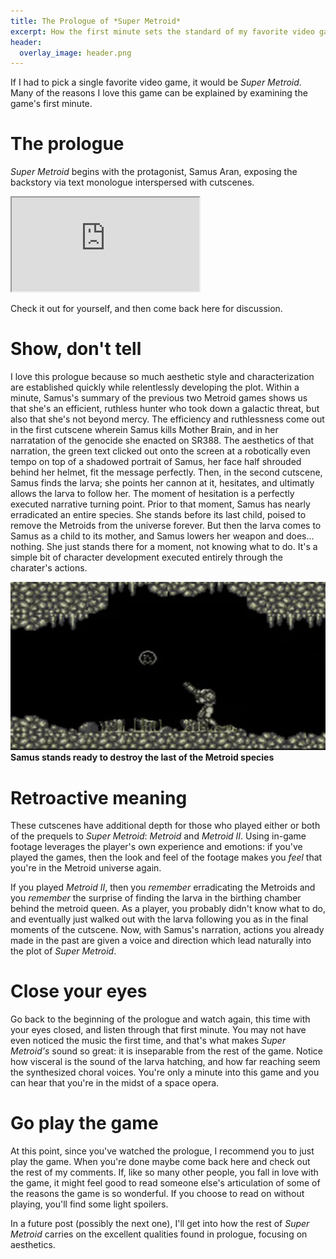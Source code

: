 ```yaml
---
title: The Prologue of *Super Metroid*
excerpt: How the first minute sets the standard of my favorite video game
header:
  overlay_image: header.png
---
```


If I had to pick a single favorite video game, it would be *Super Metroid*.
Many of the reasons I love this game can be explained by examining the game's first minute.

# The prologue

*Super Metroid* begins with the protagonist, Samus Aran, exposing the backstory via text monologue interspersed with cutscenes.
<iframe src="https://www.youtube.com/embed/LAXTRZgmleY?rel=0&showinfo=0"></iframe>

Check it out for yourself, and then come back here for discussion.

# Show, don't tell

I love this prologue because so much aesthetic style and characterization are established quickly while relentlessly developing the plot.
Within a minute, Samus's summary of the previous two Metroid games shows us that she's an efficient, ruthless hunter who took down a galactic threat, but also that she's not beyond mercy.
The efficiency and ruthlessness come out in the first cutscene wherein Samus kills Mother Brain, and in her narratation of the genocide she enacted on SR388.
The aesthetics of that narration, the green text clicked out onto the screen at a robotically even tempo on top of a shadowed portrait of Samus, her face half shrouded behind her helmet, fit the message perfectly.
Then, in the second cutscene, Samus finds the larva; she points her cannon at it, hesitates, and ultimatly allows the larva to follow her.
The moment of hesitation is a perfectly executed narrative turning point.
Prior to that moment, Samus has nearly erradicated an entire species.
She stands before its last child, poised to remove the Metroids from the universe forever.
But then the larva comes to Samus as a child to its mother, and Samus lowers her weapon and does... nothing.
She just stands there for a moment, not knowing what to do.
It's a simple bit of character development executed entirely through the charater's actions.

![larva](/images/samus_aims_at_larva.png)
**Samus stands ready to destroy the last of the Metroid species**

# Retroactive meaning

These cutscenes have additional depth for those who played either or both of the prequels to *Super Metroid*: *Metroid* and *Metroid II*.
Using in-game footage leverages the player's own experience and emotions: if you've played the games, then the look and feel of the footage makes you *feel* that you're in the Metroid universe again.

If you played *Metroid II*, then you *remember* erradicating the Metroids and you *remember* the surprise of finding the larva in the birthing chamber behind the metroid queen.
As a player, you probably didn't know what to do, and eventually just walked out with the larva following you as in the final moments of the cutscene.
Now, with Samus's narration, actions you already made in the past are given a voice and direction which lead naturally into the plot of *Super Metroid*.

# Close your eyes

Go back to the beginning of the prologue and watch again, this time with your eyes closed, and listen through that first minute.
You may not have even noticed the music the first time, and that's what makes *Super Metroid's* sound so great: it is inseparable from the rest of the game.
Notice how visceral is the sound of the larva hatching, and how far reaching seem the synthesized choral voices.
You're only a minute into this game and you can hear that you're in the midst of a space opera.

# Go play the game

At this point, since you've watched the prologue, I recommend you to just play the game.
When you're done maybe come back here and check out the rest of my comments.
If, like so many other people, you fall in love with the game, it might feel good to read someone else's articulation of some of the reasons the game is so wonderful.
If you choose to read on without playing, you'll find some light spoilers.

In a future post (possibly the next one), I'll get into how the rest of *Super Metroid* carries on the excellent qualities found in prologue, focusing on aesthetics.

